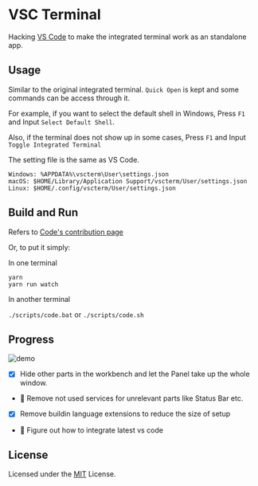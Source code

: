 # VSC Terminal
Hacking [VS Code](https://github.com/Microsoft/vscode) to make the integrated terminal work as an standalone app.

## Usage
Similar to the original integrated terminal. `Quick Open` is kept and some commands can be access through it.

For example, if you want to select the default shell in Windows, Press `F1` and Input `Select Default Shell`.

Also, if the terminal does not show up in some cases, Press `F1` and Input `Toggle Integrated Terminal`

The setting file is the same as VS Code.
```
Windows: %APPDATA%\vscterm\User\settings.json
macOS: $HOME/Library/Application Support/vscterm/User/settings.json
Linux: $HOME/.config/vscterm/User/settings.json
```

## Build and Run
Refers to [Code's contribution page](https://github.com/Microsoft/vscode/wiki/How-to-Contribute)

Or, to put it simply:

In one terminal
```
yarn
yarn run watch
```

In another terminal

`./scripts/code.bat` or `./scripts/code.sh`

## Progress
![demo](https://media.giphy.com/media/555tC2i1BUZUufW8Lf/giphy.gif)
* [x] Hide other parts in the workbench and let the Panel take up the whole window.
* :runner: Remove not used services for unrelevant parts like Status Bar etc.
* [x] Remove buildin language extensions to reduce the size of setup
* :runner: Figure out how to integrate latest vs code

## License
Licensed under the [MIT](LICENSE.txt) License.
